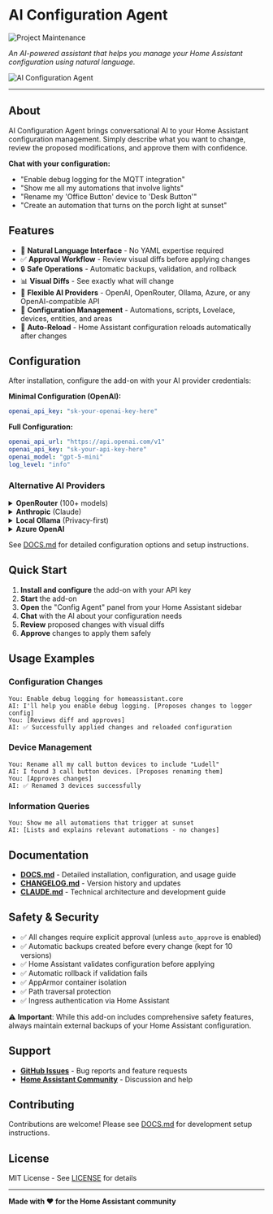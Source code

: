 # AI Configuration Agent

![Project Maintenance][maintenance-shield]

_An AI-powered assistant that helps you manage your Home Assistant configuration using natural language._

![AI Configuration Agent](https://img.shields.io/badge/Home%20Assistant-Add--on-41BDF5?logo=homeassistant&logoColor=white)

---

## About

AI Configuration Agent brings conversational AI to your Home Assistant configuration management. Simply describe what you want to change, review the proposed modifications, and approve them with confidence.

**Chat with your configuration:**
- "Enable debug logging for the MQTT integration"
- "Show me all my automations that involve lights"
- "Rename my 'Office Button' device to 'Desk Button'"
- "Create an automation that turns on the porch light at sunset"

## Features

* 🤖 **Natural Language Interface** - No YAML expertise required
* ✅ **Approval Workflow** - Review visual diffs before applying changes
* 🔒 **Safe Operations** - Automatic backups, validation, and rollback
* 📊 **Visual Diffs** - See exactly what will change
* 🔌 **Flexible AI Providers** - OpenAI, OpenRouter, Ollama, Azure, or any OpenAI-compatible API
* 📝 **Configuration Management** - Automations, scripts, Lovelace, devices, entities, and areas
* 🔄 **Auto-Reload** - Home Assistant configuration reloads automatically after changes

## Configuration

After installation, configure the add-on with your AI provider credentials:

**Minimal Configuration (OpenAI):**
```yaml
openai_api_key: "sk-your-openai-key-here"
```

**Full Configuration:**
```yaml
openai_api_url: "https://api.openai.com/v1"
openai_api_key: "sk-your-api-key-here"
openai_model: "gpt-5-mini"
log_level: "info"
```

### Alternative AI Providers

<details>
<summary><b>OpenRouter</b> (100+ models)</summary>

```yaml
openai_api_url: "https://openrouter.ai/api/v1"
openai_api_key: "sk-or-v1-your-key"
openai_model: "anthropic/claude-3.5-sonnet"
```
</details>

<details>
<summary><b>Anthropic</b> (Claude)</summary>

```yaml
openai_api_url: "https://api.anthropic.com/v1/"
openai_api_key: "sk-1712328"
openai_model: "claude-sonnet-4-5"
```
</details>
<details>
<summary><b>Local Ollama</b> (Privacy-first)</summary>

```yaml
openai_api_url: "http://ollama:11434/v1"
openai_api_key: "ollama"
openai_model: "llama3.2"
```
</details>

<details>
<summary><b>Azure OpenAI</b></summary>

```yaml
openai_api_url: "https://your-resource.openai.azure.com/openai/deployments/your-deployment"
openai_api_key: "your-azure-key"
```
</details>

See [DOCS.md](DOCS.md) for detailed configuration options and setup instructions.

## Quick Start

1. **Install and configure** the add-on with your API key
2. **Start** the add-on
3. **Open** the "Config Agent" panel from your Home Assistant sidebar
4. **Chat** with the AI about your configuration needs
5. **Review** proposed changes with visual diffs
6. **Approve** changes to apply them safely

## Usage Examples

### Configuration Changes
```
You: Enable debug logging for homeassistant.core
AI: I'll help you enable debug logging. [Proposes changes to logger config]
You: [Reviews diff and approves]
AI: ✅ Successfully applied changes and reloaded configuration
```

### Device Management
```
You: Rename all my call button devices to include "Ludell"
AI: I found 3 call button devices. [Proposes renaming them]
You: [Approves changes]
AI: ✅ Renamed 3 devices successfully
```

### Information Queries
```
You: Show me all automations that trigger at sunset
AI: [Lists and explains relevant automations - no changes]
```

## Documentation

- **[DOCS.md](DOCS.md)** - Detailed installation, configuration, and usage guide
- **[CHANGELOG.md](CHANGELOG.md)** - Version history and updates
- **[CLAUDE.md](../CLAUDE.md)** - Technical architecture and development guide

## Safety & Security

- ✅ All changes require explicit approval (unless `auto_approve` is enabled)
- ✅ Automatic backups created before every change (kept for 10 versions)
- ✅ Home Assistant validates configuration before applying
- ✅ Automatic rollback if validation fails
- ✅ AppArmor container isolation
- ✅ Path traversal protection
- ✅ Ingress authentication via Home Assistant

⚠️ **Important**: While this add-on includes comprehensive safety features, always maintain external backups of your Home Assistant configuration.

## Support

- **[GitHub Issues](https://github.com/yinzara/ha-config-ai-agent/issues)** - Bug reports and feature requests
- **[Home Assistant Community](https://community.home-assistant.io/)** - Discussion and help

## Contributing

Contributions are welcome! Please see [DOCS.md](DOCS.md) for development setup instructions.

## License

MIT License - See [LICENSE](../LICENSE) for details

---

**Made with ❤️ for the Home Assistant community**

[releases-shield]: https://img.shields.io/github/release/yinzara/ha-config-ai-agent.svg
[releases]: https://github.com/yinzara/ha-config-ai-agent/releases
[license-shield]: https://img.shields.io/github/license/yinzara/ha-config-ai-agent.svg
[maintenance-shield]: https://img.shields.io/maintenance/yes/2025.svg
